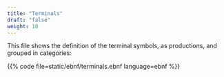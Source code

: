 ```yaml
---
title: "Terminals"
draft: "false"
weight: 10
---
```


This file shows the definition of the terminal symbols, as productions, and
grouped in categories:

{{% code file=static/ebnf/terminals.ebnf language=ebnf %}}


